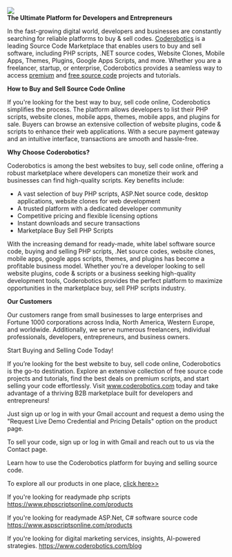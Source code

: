 <img src="https://www.coderobotics.com/frontend/assets/pages/b2b-marketplace-buy-sell-source-code.jpg">
<br>
<b>The Ultimate Platform for Developers and Entrepreneurs</b>
 
In the fast-growing digital world, developers and businesses are constantly searching for reliable platforms to buy & sell codes. <a href="https://www.coderobotics.com/">Coderobotics</a> is a leading Source Code Marketplace that enables users to buy and sell software, including PHP scripts, .NET source codes, Website Clones, Mobile Apps, Themes, Plugins, Google Apps Scripts, and more. Whether you are a freelancer, startup, or enterprise, Coderobotics provides a seamless way to access <a href="https://www.coderobotics.com/products">premium</a> and <a href="https://www.coderobotics.com/product-category/free-download">free source code</a> projects and tutorials.

<b>How to Buy and Sell Source Code Online</b>
 
If you're looking for the best way to buy, sell code online, Coderobotics simplifies the process. The platform allows developers to list their PHP scripts, website clones, mobile apps, themes, mobile apps, and plugins for sale. Buyers can browse an extensive collection of website plugins, code & scripts to enhance their web applications. With a secure payment gateway and an intuitive interface, transactions are smooth and hassle-free.

<b>Why Choose Coderobotics?</b>
 
Coderobotics is among the best websites to buy, sell code online, offering a robust marketplace where developers can monetize their work and businesses can find high-quality scripts. Key benefits include:

<ul>
<li>A vast selection of buy PHP scripts, ASP.Net source code, desktop applications, website clones for web development</li>
<li>A trusted platform with a dedicated developer community</li>
<li>Competitive pricing and flexible licensing options</li>
<li>Instant downloads and secure transactions</li>
<li>Marketplace Buy Sell PHP Scripts</li>
</ul>
 
With the increasing demand for ready-made, white label software source code, buying and selling PHP scripts, .Net source codes, website clones, mobile apps, google apps scripts, themes, and plugins has become a profitable business model. Whether you're a developer looking to sell website plugins, code & scripts or a business seeking high-quality development tools, Coderobotics provides the perfect platform to maximize opportunities in the marketplace buy, sell PHP scripts industry.

<b>Our Customers</b>
 
Our customers range from small businesses to large enterprises and Fortune 1000 corporations across India, North America, Western Europe, and worldwide. Additionally, we serve numerous freelancers, individual professionals, developers, entrepreneurs, and business owners.

Start Buying and Selling Code Today!
 
If you’re looking for the best website to buy, sell code online, Coderobotics is the go-to destination. Explore an extensive collection of free source code projects and tutorials, find the best deals on premium scripts, and start selling your code effortlessly. Visit www.coderobotics.com today and take advantage of a thriving B2B marketplace built for developers and entrepreneurs!

Just sign up or log in with your Gmail account and request a demo using the "Request Live Demo Credential and Pricing Details" option on the product page.

To sell your code, sign up or log in with Gmail and reach out to us via the Contact page.

Learn how to use the Coderobotics platform for buying and selling source code. 

To explore all our products in one place, <a href="https://www.coderobotics.com/view-all-products">click here>></a>

If you're looking for readymade php scripts
https://www.phpscriptsonline.com/products

If you're looking for readymade ASP.Net, C# software source code
https://www.aspscriptsonline.com/products

If you're looking for digital marketing services, insights, AI-powered strategies.
https://www.coderobotics.com/blog
